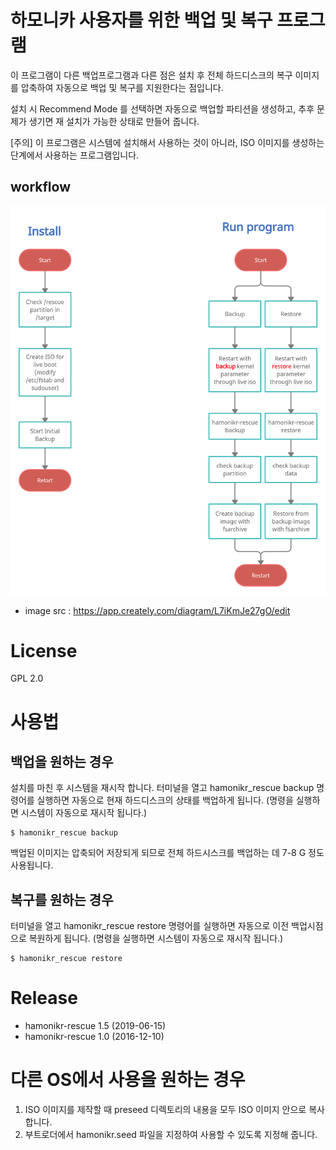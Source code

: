# 하모니카 사용자를 위한 백업 및 복구 프로그램

이 프로그램이 다른 백업프로그램과 다른 점은 설치 후 전체 하드디스크의 복구 이미지를 압축하여 자동으로 백업 및 복구를 지원한다는 점입니다.

설치 시 Recommend Mode 를 선택하면 자동으로 백업할 파티션을 생성하고, 추후 문제가 생기면 재 설치가 가능한 상태로 만들어 줍니다.

[주의] 이 프로그램은 시스템에 설치해서 사용하는 것이 아니라, ISO 이미지를 생성하는 단계에서 사용하는 프로그램입니다.

## workflow

![workflow](hamonikr-rescue.png)

- image src : https://app.creately.com/diagram/L7iKmJe27gO/edit


# License

GPL 2.0

# 사용법

## 백업을 원하는 경우
설치를 마친 후 시스템을 재시작 합니다.
터미널을 열고 hamonikr_rescue backup 명령어를 실행하면 자동으로 현재 하드디스크의 상태를 백업하게 됩니다. (명령을 실행하면 시스템이 자동으로 재시작 됩니다.)

```
$ hamonikr_rescue backup
```

백업된 이미지는 압축되어 저장되게 되므로 전체 하드시스크를 백업하는 데 7-8 G 정도 사용됩니다.

## 복구를 원하는 경우

터미널을 열고 hamonikr_rescue restore 명령어를 실행하면 자동으로 이전 백업시점으로 복원하게 됩니다. (명령을 실행하면 시스템이 자동으로 재시작 됩니다.)

```
$ hamonikr_rescue restore
```

# Release

* hamonikr-rescue 1.5 (2019-06-15)
* hamonikr-rescue 1.0 (2016-12-10)

# 다른 OS에서 사용을 원하는 경우

1) ISO 이미지를 제작할 때 preseed 디렉토리의 내용을 모두 ISO 이미지 안으로 복사합니다.
2) 부트로더에서 hamonikr.seed 파일을 지정하여 사용할 수 있도록 지정해 줍니다.


